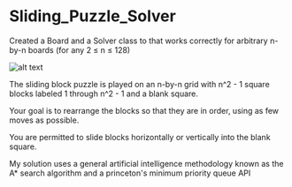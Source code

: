 # Sliding_Puzzle_Solver
Created a Board and a Solver class to that works correctly for arbitrary n-by-n boards (for any 2 ≤ n ≤ 128)

![alt text](https://raw.githubusercontent.com/JustinElsamah/Sliding_Puzzle_Solver/master/3_by_3_sliding_puzzle_example.png)

 The sliding block puzzle is played on an n-by-n grid with n^2 - 1 square blocks labeled 1 through n^2 - 1 and a blank square.
 
 Your goal is to rearrange the blocks so that they are in order, using as few moves as possible. 
 
 You are permitted to slide blocks horizontally or vertically into the blank square. 
 
 My solution uses a general artificial intelligence methodology known as the A* search algorithm and a princeton's minimum priority queue API

